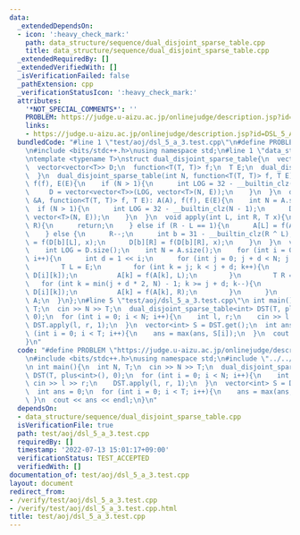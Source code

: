 ```yaml
---
data:
  _extendedDependsOn:
  - icon: ':heavy_check_mark:'
    path: data_structure/sequence/dual_disjoint_sparse_table.cpp
    title: data_structure/sequence/dual_disjoint_sparse_table.cpp
  _extendedRequiredBy: []
  _extendedVerifiedWith: []
  _isVerificationFailed: false
  _pathExtension: cpp
  _verificationStatusIcon: ':heavy_check_mark:'
  attributes:
    '*NOT_SPECIAL_COMMENTS*': ''
    PROBLEM: https://judge.u-aizu.ac.jp/onlinejudge/description.jsp?id=DSL_5_A
    links:
    - https://judge.u-aizu.ac.jp/onlinejudge/description.jsp?id=DSL_5_A
  bundledCode: "#line 1 \"test/aoj/dsl_5_a_3.test.cpp\"\n#define PROBLEM \"https://judge.u-aizu.ac.jp/onlinejudge/description.jsp?id=DSL_5_A\"\
    \n#include <bits/stdc++.h>\nusing namespace std;\n#line 1 \"data_structure/sequence/dual_disjoint_sparse_table.cpp\"\
    \ntemplate <typename T>\nstruct dual_disjoint_sparse_table{\n  vector<T> A;\n\
    \  vector<vector<T>> D;\n  function<T(T, T)> f;\n  T E;\n  dual_disjoint_sparse_table(){\n\
    \  }\n  dual_disjoint_sparse_table(int N, function<T(T, T)> f, T E): A(N, E),\
    \ f(f), E(E){\n    if (N > 1){\n      int LOG = 32 - __builtin_clz(N - 1);\n \
    \     D = vector<vector<T>>(LOG, vector<T>(N, E));\n    }\n  }\n  dual_disjoint_sparse_table(vector<T>\
    \ &A, function<T(T, T)> f, T E): A(A), f(f), E(E){\n    int N = A.size();\n  \
    \  if (N > 1){\n      int LOG = 32 - __builtin_clz(N - 1);\n      D = vector<vector<T>>(LOG,\
    \ vector<T>(N, E));\n    }\n  }\n  void apply(int L, int R, T x){\n    if (L ==\
    \ R){\n      return;\n    } else if (R - L == 1){\n      A[L] = f(A[L], x);\n\
    \    } else {\n      R--;\n      int b = 31 - __builtin_clz(R ^ L);\n      D[b][L]\
    \ = f(D[b][L], x);\n      D[b][R] = f(D[b][R], x);\n    }\n  }\n  vector<T> get(){\n\
    \    int LOG = D.size();\n    int N = A.size();\n    for (int i = 0; i < LOG;\
    \ i++){\n      int d = 1 << i;\n      for (int j = 0; j + d < N; j += d * 2){\n\
    \        T L = E;\n        for (int k = j; k < j + d; k++){\n          L = f(L,\
    \ D[i][k]);\n          A[k] = f(A[k], L);\n        }\n        T R = E;\n     \
    \   for (int k = min(j + d * 2, N) - 1; k >= j + d; k--){\n          R = f(R,\
    \ D[i][k]);\n          A[k] = f(A[k], R);\n        }\n      }\n    }\n    return\
    \ A;\n  }\n};\n#line 5 \"test/aoj/dsl_5_a_3.test.cpp\"\n int main(){\n  int N,\
    \ T;\n  cin >> N >> T;\n  dual_disjoint_sparse_table<int> DST(T, plus<int>(),\
    \ 0);\n  for (int i = 0; i < N; i++){\n    int l, r;\n    cin >> l >> r;\n   \
    \ DST.apply(l, r, 1);\n  }\n  vector<int> S = DST.get();\n  int ans = 0;\n  for\
    \ (int i = 0; i < T; i++){\n    ans = max(ans, S[i]);\n  }\n  cout << ans << endl;\n\
    }\n"
  code: "#define PROBLEM \"https://judge.u-aizu.ac.jp/onlinejudge/description.jsp?id=DSL_5_A\"\
    \n#include <bits/stdc++.h>\nusing namespace std;\n#include \"../../data_structure/sequence/dual_disjoint_sparse_table.cpp\"\
    \n int main(){\n  int N, T;\n  cin >> N >> T;\n  dual_disjoint_sparse_table<int>\
    \ DST(T, plus<int>(), 0);\n  for (int i = 0; i < N; i++){\n    int l, r;\n   \
    \ cin >> l >> r;\n    DST.apply(l, r, 1);\n  }\n  vector<int> S = DST.get();\n\
    \  int ans = 0;\n  for (int i = 0; i < T; i++){\n    ans = max(ans, S[i]);\n \
    \ }\n  cout << ans << endl;\n}\n"
  dependsOn:
  - data_structure/sequence/dual_disjoint_sparse_table.cpp
  isVerificationFile: true
  path: test/aoj/dsl_5_a_3.test.cpp
  requiredBy: []
  timestamp: '2022-07-13 15:01:17+09:00'
  verificationStatus: TEST_ACCEPTED
  verifiedWith: []
documentation_of: test/aoj/dsl_5_a_3.test.cpp
layout: document
redirect_from:
- /verify/test/aoj/dsl_5_a_3.test.cpp
- /verify/test/aoj/dsl_5_a_3.test.cpp.html
title: test/aoj/dsl_5_a_3.test.cpp
---
```

